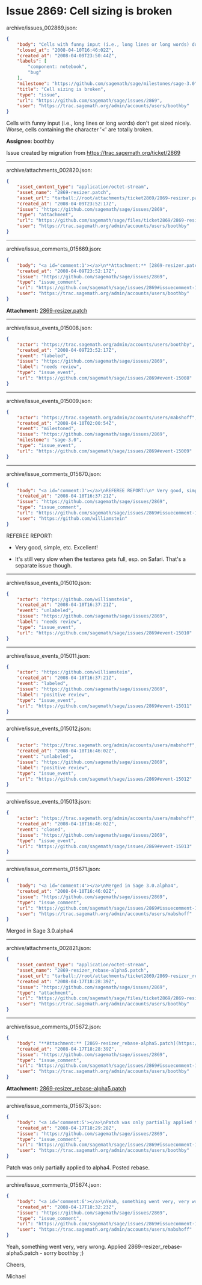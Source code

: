 # Issue 2869: Cell sizing is broken

archive/issues_002869.json:
```json
{
    "body": "Cells with funny input (i.e., long lines or long words) don't get sized nicely.  Worse, cells containing the character '<' are totally broken.\n\n**Assignee:** boothby\n\nIssue created by migration from https://trac.sagemath.org/ticket/2869\n\n",
    "closed_at": "2008-04-10T16:46:02Z",
    "created_at": "2008-04-09T23:50:44Z",
    "labels": [
        "component: notebook",
        "bug"
    ],
    "milestone": "https://github.com/sagemath/sage/milestones/sage-3.0",
    "title": "Cell sizing is broken",
    "type": "issue",
    "url": "https://github.com/sagemath/sage/issues/2869",
    "user": "https://trac.sagemath.org/admin/accounts/users/boothby"
}
```
Cells with funny input (i.e., long lines or long words) don't get sized nicely.  Worse, cells containing the character '<' are totally broken.

**Assignee:** boothby

Issue created by migration from https://trac.sagemath.org/ticket/2869





---

archive/attachments_002820.json:
```json
{
    "asset_content_type": "application/octet-stream",
    "asset_name": "2869-resizer.patch",
    "asset_url": "tarball://root/attachments/ticket2869/2869-resizer.patch",
    "created_at": "2008-04-09T23:52:17Z",
    "issue": "https://github.com/sagemath/sage/issues/2869",
    "type": "attachment",
    "url": "https://github.com/sagemath/sage/files/ticket2869/2869-resizer.patch",
    "user": "https://trac.sagemath.org/admin/accounts/users/boothby"
}
```



---

archive/issue_comments_015669.json:
```json
{
    "body": "<a id='comment:1'></a>\n**Attachment:** [2869-resizer.patch](https://github.com/sagemath/sage/files/ticket2869/2869-resizer.patch)",
    "created_at": "2008-04-09T23:52:17Z",
    "issue": "https://github.com/sagemath/sage/issues/2869",
    "type": "issue_comment",
    "url": "https://github.com/sagemath/sage/issues/2869#issuecomment-15669",
    "user": "https://trac.sagemath.org/admin/accounts/users/boothby"
}
```

<a id='comment:1'></a>
**Attachment:** [2869-resizer.patch](https://github.com/sagemath/sage/files/ticket2869/2869-resizer.patch)



---

archive/issue_events_015008.json:
```json
{
    "actor": "https://trac.sagemath.org/admin/accounts/users/boothby",
    "created_at": "2008-04-09T23:52:17Z",
    "event": "labeled",
    "issue": "https://github.com/sagemath/sage/issues/2869",
    "label": "needs review",
    "type": "issue_event",
    "url": "https://github.com/sagemath/sage/issues/2869#event-15008"
}
```



---

archive/issue_events_015009.json:
```json
{
    "actor": "https://trac.sagemath.org/admin/accounts/users/mabshoff",
    "created_at": "2008-04-10T02:00:54Z",
    "event": "milestoned",
    "issue": "https://github.com/sagemath/sage/issues/2869",
    "milestone": "sage-3.0",
    "type": "issue_event",
    "url": "https://github.com/sagemath/sage/issues/2869#event-15009"
}
```



---

archive/issue_comments_015670.json:
```json
{
    "body": "<a id='comment:3'></a>\nREFEREE REPORT:\n* Very good, simple, etc.  Excellent!\n\n* It's still very slow when the textarea gets full, esp. on Safari.  That's a separate issue though.",
    "created_at": "2008-04-10T16:37:21Z",
    "issue": "https://github.com/sagemath/sage/issues/2869",
    "type": "issue_comment",
    "url": "https://github.com/sagemath/sage/issues/2869#issuecomment-15670",
    "user": "https://github.com/williamstein"
}
```

<a id='comment:3'></a>
REFEREE REPORT:
* Very good, simple, etc.  Excellent!

* It's still very slow when the textarea gets full, esp. on Safari.  That's a separate issue though.



---

archive/issue_events_015010.json:
```json
{
    "actor": "https://github.com/williamstein",
    "created_at": "2008-04-10T16:37:21Z",
    "event": "unlabeled",
    "issue": "https://github.com/sagemath/sage/issues/2869",
    "label": "needs review",
    "type": "issue_event",
    "url": "https://github.com/sagemath/sage/issues/2869#event-15010"
}
```



---

archive/issue_events_015011.json:
```json
{
    "actor": "https://github.com/williamstein",
    "created_at": "2008-04-10T16:37:21Z",
    "event": "labeled",
    "issue": "https://github.com/sagemath/sage/issues/2869",
    "label": "positive review",
    "type": "issue_event",
    "url": "https://github.com/sagemath/sage/issues/2869#event-15011"
}
```



---

archive/issue_events_015012.json:
```json
{
    "actor": "https://trac.sagemath.org/admin/accounts/users/mabshoff",
    "created_at": "2008-04-10T16:46:02Z",
    "event": "unlabeled",
    "issue": "https://github.com/sagemath/sage/issues/2869",
    "label": "positive review",
    "type": "issue_event",
    "url": "https://github.com/sagemath/sage/issues/2869#event-15012"
}
```



---

archive/issue_events_015013.json:
```json
{
    "actor": "https://trac.sagemath.org/admin/accounts/users/mabshoff",
    "created_at": "2008-04-10T16:46:02Z",
    "event": "closed",
    "issue": "https://github.com/sagemath/sage/issues/2869",
    "type": "issue_event",
    "url": "https://github.com/sagemath/sage/issues/2869#event-15013"
}
```



---

archive/issue_comments_015671.json:
```json
{
    "body": "<a id='comment:4'></a>\nMerged in Sage 3.0.alpha4",
    "created_at": "2008-04-10T16:46:02Z",
    "issue": "https://github.com/sagemath/sage/issues/2869",
    "type": "issue_comment",
    "url": "https://github.com/sagemath/sage/issues/2869#issuecomment-15671",
    "user": "https://trac.sagemath.org/admin/accounts/users/mabshoff"
}
```

<a id='comment:4'></a>
Merged in Sage 3.0.alpha4



---

archive/attachments_002821.json:
```json
{
    "asset_content_type": "application/octet-stream",
    "asset_name": "2869-resizer_rebase-alpha5.patch",
    "asset_url": "tarball://root/attachments/ticket2869/2869-resizer_rebase-alpha5.patch",
    "created_at": "2008-04-17T18:28:39Z",
    "issue": "https://github.com/sagemath/sage/issues/2869",
    "type": "attachment",
    "url": "https://github.com/sagemath/sage/files/ticket2869/2869-resizer_rebase-alpha5.patch",
    "user": "https://trac.sagemath.org/admin/accounts/users/boothby"
}
```



---

archive/issue_comments_015672.json:
```json
{
    "body": "**Attachment:** [2869-resizer_rebase-alpha5.patch](https://github.com/sagemath/sage/files/ticket2869/2869-resizer_rebase-alpha5.patch)",
    "created_at": "2008-04-17T18:28:39Z",
    "issue": "https://github.com/sagemath/sage/issues/2869",
    "type": "issue_comment",
    "url": "https://github.com/sagemath/sage/issues/2869#issuecomment-15672",
    "user": "https://trac.sagemath.org/admin/accounts/users/boothby"
}
```

**Attachment:** [2869-resizer_rebase-alpha5.patch](https://github.com/sagemath/sage/files/ticket2869/2869-resizer_rebase-alpha5.patch)



---

archive/issue_comments_015673.json:
```json
{
    "body": "<a id='comment:5'></a>\nPatch was only partially applied to alpha4.  Posted rebase.",
    "created_at": "2008-04-17T18:29:28Z",
    "issue": "https://github.com/sagemath/sage/issues/2869",
    "type": "issue_comment",
    "url": "https://github.com/sagemath/sage/issues/2869#issuecomment-15673",
    "user": "https://trac.sagemath.org/admin/accounts/users/boothby"
}
```

<a id='comment:5'></a>
Patch was only partially applied to alpha4.  Posted rebase.



---

archive/issue_comments_015674.json:
```json
{
    "body": "<a id='comment:6'></a>\nYeah, something went very, very wrong. Applied 2869-resizer_rebase-alpha5.patch - sorry boothby ;)\n\nCheers,\n\nMichael",
    "created_at": "2008-04-17T18:32:23Z",
    "issue": "https://github.com/sagemath/sage/issues/2869",
    "type": "issue_comment",
    "url": "https://github.com/sagemath/sage/issues/2869#issuecomment-15674",
    "user": "https://trac.sagemath.org/admin/accounts/users/mabshoff"
}
```

<a id='comment:6'></a>
Yeah, something went very, very wrong. Applied 2869-resizer_rebase-alpha5.patch - sorry boothby ;)

Cheers,

Michael
